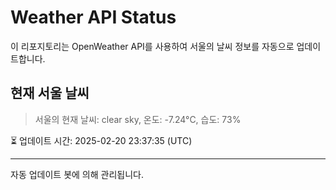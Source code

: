 
# Weather API Status

이 리포지토리는 OpenWeather API를 사용하여 서울의 날씨 정보를 자동으로 업데이트합니다.

## 현재 서울 날씨
> 서울의 현재 날씨: clear sky, 온도: -7.24°C, 습도: 73%

⏳ 업데이트 시간: 2025-02-20 23:37:35 (UTC)

---
자동 업데이트 봇에 의해 관리됩니다.
